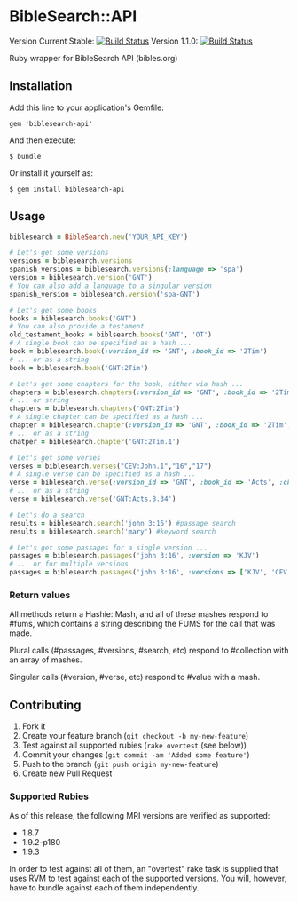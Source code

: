 # BibleSearch::API

Version Current Stable: [![Build Status](https://travis-ci.org/americanbible/biblesearch-api-ruby.png?branch=master)](https://travis-ci.org/americanbible/biblesearch-api-ruby)
Version 1.1.0: [![Build Status](https://travis-ci.org/americanbible/biblesearch-api-ruby.png?branch=1.1.0)](https://travis-ci.org/americanbible/biblesearch-api-ruby)


Ruby wrapper for BibleSearch API (bibles.org)

## Installation

Add this line to your application's Gemfile:

    gem 'biblesearch-api'

And then execute:

    $ bundle

Or install it yourself as:

    $ gem install biblesearch-api

## Usage

```ruby
biblesearch = BibleSearch.new('YOUR_API_KEY')

# Let's get some versions
versions = biblesearch.versions
spanish_versions = biblesearch.versions(:language => 'spa')
version = biblesearch.version('GNT')
# You can also add a language to a singular version
spanish_version = biblesearch.version('spa-GNT')

# Let's get some books
books = biblesearch.books('GNT')
# You can also provide a testament
old_testament_books = biblsearch.books('GNT', 'OT')
# A single book can be specified as a hash ...
book = biblesearch.book(:version_id => 'GNT', :book_id => '2Tim')
# ... or as a string
book = biblesearch.book('GNT:2Tim')

# Let's get some chapters for the book, either via hash ...
chapters = biblesearch.chapters(:version_id => 'GNT', :book_id => '2Tim')
# ... or string
chapters = biblesearch.chapters('GNT:2Tim')
# A single chapter can be specified as a hash ...
chapter = biblesearch.chapter(:version_id => 'GNT', :book_id => '2Tim', :chapter => 1)
# ... or as a string
chatper = biblesearch.chapter('GNT:2Tim.1')

# Let's get some verses
verses = biblesearch.verses("CEV:John.1","16","17")
# A single verse can be specified as a hash ...
verse = biblesearch.verse(:version_id => 'GNT', :book_id => 'Acts', :chapter => '8', :verse => '34')
# ... or as a string
verse = biblesearch.verse('GNT:Acts.8.34')

# Let's do a search
results = biblesearch.search('john 3:16') #passage search
results = biblesearch.search('mary') #keyword search

# Let's get some passages for a single version ...
passages = biblesearch.passages('john 3:16', :version => 'KJV')
# ... or for multiple versions
passages = biblesearch.passages('john 3:16', :versions => ['KJV', 'CEV'])
```

### Return values

All methods return a Hashie::Mash, and all of these mashes respond to #fums, which contains a string describing the FUMS for the call that was made.

Plural calls (#passages, #versions, #search, etc) respond to #collection with an array of mashes.

Singular calls (#version, #verse, etc) respond to #value with a mash.

## Contributing

1. Fork it
2. Create your feature branch (`git checkout -b my-new-feature`)
3. Test against all supported rubies (`rake overtest` (see below))
4. Commit your changes (`git commit -am 'Added some feature'`)
5. Push to the branch (`git push origin my-new-feature`)
6. Create new Pull Request

### Supported Rubies

As of this release, the following MRI versions are verified as supported:

* 1.8.7
* 1.9.2-p180
* 1.9.3

In order to test against all of them, an "overtest" rake task is supplied that uses RVM to test against each of the supported versions. You will, however, have to bundle against each of them independently.
